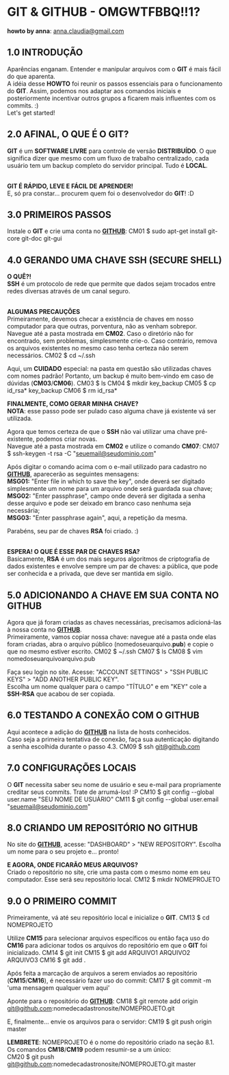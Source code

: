 # GIT & GITHUB - OMGWTFBBQ!!1? <br />
**howto by anna**: <anna.claudia@gmail.com>
## 1.0 INTRODUÇÃO
Aparências enganam. Entender e manipular arquivos com o **GIT** é mais fácil do que aparenta. <br />
A idéia desse **HOWTO** foi reunir os passos essenciais para o funcionamento do **GIT**. Assim, podemos nos adaptar aos comandos iniciais e posteriormente incentivar outros grupos a ficarem mais influentes com os commits. :) <br />
Let's get started!


## 2.0 AFINAL, O QUE É O GIT?
**GIT** é um **SOFTWARE LIVRE** para controle de versão **DISTRIBUÍDO**. O que significa dizer que mesmo com um fluxo de trabalho centralizado, cada usuário tem um backup completo do servidor principal. Tudo é **LOCAL**. <br /><br />

**GIT É RÁPIDO, LEVE E FÁCIL DE APRENDER!** <br />
E, só pra constar... procurem quem foi o desenvolvedor do **GIT**! :D


## 3.0 PRIMEIROS PASSOS
Instale o **GIT** e crie uma conta no **[GITHUB][github]**:
    CM01 $ sudo apt-get install git-core git-doc git-gui


## 4.0 GERANDO UMA CHAVE SSH (SECURE SHELL)
**O QUÊ?!** <br />
**SSH** é um protocolo de rede que permite que dados sejam trocados entre redes diversas através de um canal seguro. <br /><br />


**ALGUMAS PRECAUÇÕES** <br />
Primeiramente, devemos checar a existência de chaves em nosso computador para que outras, porventura, não as venham sobrepor. <br />
Navegue até a pasta mostrada em **CM02**. Caso o diretório não for encontrado, sem problemas, simplesmente crie-o. Caso contrário, remova os arquivos existentes no mesmo caso tenha certeza não serem necessários. 
    CM02 $ cd ~/.ssh
    
Aqui, um **CUIDADO** especial: na pasta em questão são utilizadas chaves com nomes padrão! Portanto, um backup é muito bem-vindo em caso de dúvidas (**CM03**/**CM06**).
    CM03 $ ls
    CM04 $ mkdir key_backup
    CM05 $ cp id_rsa* key_backup
    CM06 $ rm id_rsa*
<br />


**FINALMENTE, COMO GERAR MINHA CHAVE?** <br />
**NOTA**: esse passo pode ser pulado caso alguma chave já existente vá ser utilizada.

Agora que temos certeza de que o **SSH** não vai utilizar uma chave pré-existente, podemos criar novas. <br />
Navegue até a pasta mostrada em **CM02** e utilize o comando **CM07**:
    CM07 $ ssh-keygen -t rsa -C "seuemail@seudominio.com"
       
Após digitar o comando acima com o e-mail utilizado para cadastro no **[GITHUB][github]**, aparecerão as seguintes mensagens: <br />
**MSG01:** "Enter file in which to save the key", onde deverá ser digitado simplesmente um nome para um arquivo onde será guardada sua chave; <br />
**MSG02:** "Enter passphrase", campo onde deverá ser digitada a senha desse arquivo e pode ser deixado em branco caso nenhuma seja necessária; <br />
**MSG03:** "Enter passphrase again", aqui, a repetição da mesma. <br /> 
       
Parabéns, seu par de chaves **RSA** foi criado. :) <br /><br />


**ESPERA! O QUE É ESSE PAR DE CHAVES RSA?** <br />
Basicamente, **RSA** é um dos mais seguros algoritmos de criptografia de dados existentes e envolve sempre um par de chaves: a pública, que pode ser conhecida e a privada, que deve ser mantida em sigilo.


## 5.0 ADICIONANDO A CHAVE EM SUA CONTA NO GITHUB
Agora que já foram criadas as chaves necessárias, precisamos adicioná-las à nossa conta no **[GITHUB][github]**. <br />
Primeiramente, vamos copiar nossa chave: navegue até a pasta onde elas foram criadas, abra o arquivo público (nomedoseuarquivo.**pub**) e copie o que no mesmo estiver escrito.
    CM02 $ ~/.ssh
    CM07 $ ls
    CM08 $ vim nomedoseuarquivoarquivo.pub

Faça seu login no site. Acesse: "ACCOUNT SETTINGS" > "SSH PUBLIC KEYS" > "ADD ANOTHER PUBLIC KEY". <br />
Escolha um nome qualquer para o campo "TÍTULO" e em "KEY" cole a **SSH-RSA** que acabou de ser copiada. 


## 6.0 TESTANDO A CONEXÃO COM O GITHUB
Aqui acontece a adição do **[GITHUB][github]** na lista de hosts conhecidos. <br />
Caso seja a primeira tentativa de conexão, faça sua autenticação digitando a senha escolhida durante o passo 4.3.
    CM09 $ ssh git@github.com


## 7.0 CONFIGURAÇÕES LOCAIS
O **GIT** necessita saber seu nome de usuário e seu e-mail para propriamente creditar seus commits. Trate de arrumá-los! :P
    CM10 $ git config --global user.name "SEU NOME DE USUÁRIO"
    CM11 $ git config --global user.email "seuemail@seudominio.com"


## 8.0 CRIANDO UM REPOSITÓRIO NO GITHUB
No site do **[GITHUB][github]**, acesse: "DASHBOARD" > "NEW REPOSITORY". Escolha um nome para o seu projeto e... pronto! <br />

**E AGORA, ONDE FICARÃO MEUS ARQUIVOS?** <br />
Criado o repositório no site, crie uma pasta com o mesmo nome em seu computador. Esse será seu repositório local.
    CM12 $ mkdir NOMEPROJETO


## 9.0 O PRIMEIRO COMMIT
Primeiramente, vá até seu repositório local e inicialize o **GIT**. 
    CM13 $ cd NOMEPROJETO

Utilize **CM15** para selecionar arquivos específicos ou então faça uso do **CM16** para adicionar todos os arquivos do repositório em que o **GIT** foi inicializado.
    CM14 $ git init
    CM15 $ git add ARQUIVO1 ARQUIVO2 ARQUIVO3
    CM16 $ git add .

Após feita a marcação de arquivos a serem enviados ao repositório (**CM15**/**CM16**), é necessário fazer uso do commit:
    CM17 $ git commit -m 'uma mensagem qualquer vem aqui'

Aponte para o repositório do **[GITHUB][github]**:
    CM18 $ git remote add origin git@github.com:nomedecadastronosite/NOMEPROJETO.git
    
E, finalmente... envie os arquivos para o servidor:
    CM19 $ git push origin master

**LEMBRETE**: NOMEPROJETO é o nome do repositório criado na seção 8.1. <br />
Os comandos **CM18**/**CM19** podem resumir-se a um único: <br />
    CM20 $ git push git@github.com:nomedecadastronosite/NOMEPROJETO.git master



[github]: http://github.com
